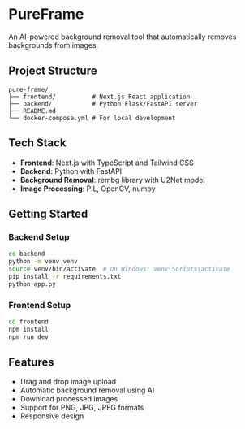 # PureFrame

An AI-powered background removal tool that automatically removes backgrounds from images.

## Project Structure

```
pure-frame/
├── frontend/          # Next.js React application
├── backend/           # Python Flask/FastAPI server
├── README.md         
└── docker-compose.yml # For local development
```

## Tech Stack

- **Frontend**: Next.js with TypeScript and Tailwind CSS
- **Backend**: Python with FastAPI
- **Background Removal**: rembg library with U2Net model
- **Image Processing**: PIL, OpenCV, numpy

## Getting Started

### Backend Setup
```bash
cd backend
python -m venv venv
source venv/bin/activate  # On Windows: venv\Scripts\activate
pip install -r requirements.txt
python app.py
```

### Frontend Setup
```bash
cd frontend
npm install
npm run dev
```

## Features

- Drag and drop image upload
- Automatic background removal using AI
- Download processed images
- Support for PNG, JPG, JPEG formats
- Responsive design